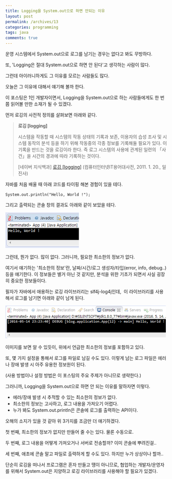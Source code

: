 ```yaml
---
title: Logging을 System.out으로 하면 안되는 이유
layout: post
permalink: /archives/13
categories: programming
tags: java
comments: true
---
```

운영 시스템에서 System.out으로 로그를 남기는 경우는 없다고 봐도 무방하다.
  
또, 'Logging은 절대 System.out으로 하면 안 된다'고 생각하는 사람이 많다.
  
그런데 아이러니하게도 그 이유를 모르는 사람들도 많다.

오늘은 그 이유에 대해서 얘기해 볼까 한다.

이 포스팅은 1인 개발자이면서, Logging을 System.out으로 하는 사람들에게도 한 번쯤 읽어볼 만한 소재가 될 수 있겠다.

먼저 로깅의 사전적 정의를 살펴보면 아래와 같다.

> **로깅 [logging]**
>
> 시스템을 작동할 때 시스템의 작동 상태의 기록과 보존, 이용자의 습성 조사 및 시스템 동작의 분석 등을 하기 위해 작동중의 각종 정보를 기록해둘 필요가 있다. 이 기록을 만드는 것을 로깅이라 한다. 즉 로그 시스템의 사용에 관계된 일련의 「사건」을 시간의 경과에 따라 기록하는 것이다.
>
> \[네이버 지식백과\] [로깅 \[logging\]](http://terms.naver.com/entry.nhn?docId=827902) (컴퓨터인터넷IT용어대사전, 2011. 1. 20., 일진사)

자바를 처음 배울 때 아래 코드를 타이핑 해본 경험이 있을 테다.

```
System.out.println("Hello, World !");
```

그리고 출력되는 콘솔 창의 결과도 아래와 같이 보았을 테다.

![](../assets/archives/13/hello-world.png)

그런데, 뭔가 없다. 많이 없다. 그러니까, 필요한 최소한의 정보가 없다.
  
여기서 얘기하는 '최소한의 정보'란, 날짜/시간/로그 생성자/타입(error, info, debug..) 등을 얘기한다. 이 정보들은 별거 아닌 것 같지만, 분석을 위한 기초가 되면서 사실 굉장히 중요한 정보들이다.

필자가 자바에서 애용하는 로깅 라이브러리는 slf4j-log4j인데,  이 라이브러리를 사용해서 로그를 남기면 아래와 같이 남게 된다.

![](../assets/archives/13/hello-world-with-log4j.png)

이미지를 보면 알 수 있듯이, 위에서 언급한 최소한의 정보를 포함하고 있다.
  
또, 몇 가지 설정을 통해서 로그를 파일로 남길 수도 있다. 이렇게 남는 로그 파일은 에러나 장애 발생 시 아주 유용한 정보원이 된다.
  
(사용 방법이나 설정 방법은 이 포스팅의 주요 주제가 아니므로 생략한다.)

그러니까, Logging을 System.out으로 하면 안 되는 이유를 말하자면 이렇다.

- 에러/장애 발생 시 추적할 수 있는 최소한의 정보가 없다.
- 최소한의 정보는 고사하고, 로그 내용을 가져오기 어렵다.
- 누가 봐도 System.out.println은 콘솔에 로그를 출력하는 API이다.

오해의 소지가 있을 것 같아 위 3가지를 조금만 더 얘기하겠다.

첫 번째, 최소한의 정보가 없지만 만들어 줄 수는 있다. 물론 수동으로.

두 번째, 로그 내용을 어떻게 가져오거나 서버로 전송할까? 이미 콘솔에 뿌려진걸..

세 번째, 애초에 콘솔 말고 파일로 출력하게 할 수도 있다. 하지만 누가 상상이나 할까..

단순히 로깅을 떠나서 프로그램은 혼자 만들고 땡이 아니므로, 협업하는 개발자/운영자를 위해서 System.out은 지양하고 로깅 라이브러리를 사용해야 할 필요가 있겠다.
